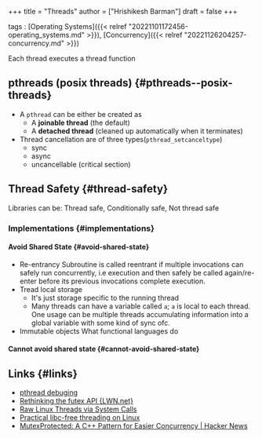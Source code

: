 +++
title = "Threads"
author = ["Hrishikesh Barman"]
draft = false
+++

tags
: [Operating Systems]({{< relref "20221101172456-operating_systems.md" >}}), [Concurrency]({{< relref "20221126204257-concurrency.md" >}})

Each thread executes a thread function


## pthreads (posix threads) {#pthreads--posix-threads}

-   A `pthread` can be either be created as
    -   A **joinable thread** (the default)
    -   A **detached thread** (cleaned up automatically when it terminates)
-   Thread cancellation are of three types(`pthread_setcanceltype`)
    -   sync
    -   async
    -   uncancellable (critical section)


## Thread Safety {#thread-safety}

Libraries can be: Thread safe, Conditionally safe, Not thread safe


### Implementations {#implementations}


#### Avoid Shared State {#avoid-shared-state}

-   Re-entrancy
    Subroutine is called reentrant if multiple invocations can safely run concurrently, i.e execution and then safely be called again/re-enter before its previous invocations complete execution.
-   Tread local storage
    -   It's just storage specific to the running thread
    -   Many threads can have a variable called `a`; `a` is local to each thread. One usage can be multiple threads accumulating information into a global variable with some kind of sync ofc.
-   Immutable objects
    What functional languages do


#### Cannot avoid shared state {#cannot-avoid-shared-state}


## Links {#links}

-   [pthread debuging](https://www.cs.swarthmore.edu/~newhall/unixhelp/gdb_pthreads.php)
-   [Rethinking the futex API {LWN.net}](https://lwn.net/Articles/823513/)
-   [Raw Linux Threads via System Calls](https://nullprogram.com/blog/2015/05/15/)
-   [Practical libc-free threading on Linux](https://nullprogram.com/blog/2023/03/23/)
-   [MutexProtected: A C++ Pattern for Easier Concurrency | Hacker News](https://news.ycombinator.com/item?id=35464152)
